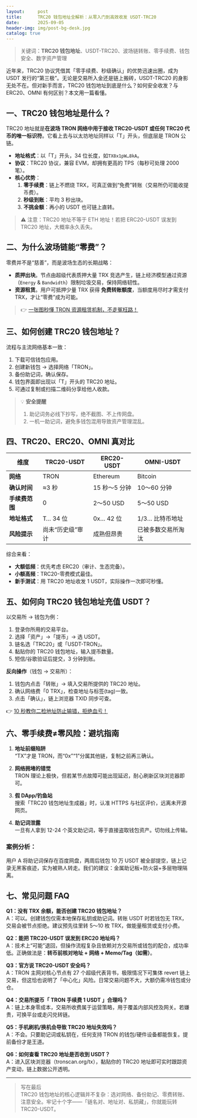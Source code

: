 ```yaml
---
layout:     post
title:      TRC20 钱包地址全解析：从零入门到高效收发 USDT-TRC20
date:       2025-09-05
header-img: img/post-bg-desk.jpg
catalog: true
---
```


> 关键词：**TRC20 钱包地址**、USDT-TRC20、波场链转账、零手续费、钱包安全、数字资产管理

近年来，TRC20 协议凭借其「零手续费、秒级确认」的优势迅速出圈，成为 USDT 发行的“第三极”。无论是交易所入金还是链上搬砖，USDT-TRC20 的身影无处不在。但对新手而言，TRC20 钱包地址到底是什么？如何安全收发？与 ERC20、OMNI 有何区别？本文用一篇看懂。

## 一、TRC20 钱包地址是什么？

TRC20 地址就是**在波场 TRON 网络中用于接收 TRC20-USDT 或任何 TRC20 代币的唯一标识符**。它看上去与以太坊地址同样以「T」开头，但底层是 TRON 公链。

- **地址格式**：以「T」开头，34 位长度，如`TX8x1pW…8kA`。
- **协议**：TRC20 协议，兼容 EVM，却拥有更高的 TPS（每秒可处理 2000 笔）。
- **核心优势**：
  1. **零手续费**：链上不燃烧 TRX，可真正做到“免费”转账（交易所仍可能收提币费）。
  2. **秒级到账**：平均 3 秒出块。
  3. **不挑金额**：再小的 USDT 也可链上直转。

> ⚠️ 注意：TRC20 地址不等于 ETH 地址！若把 ERC20-USDT 误发到 TRC20 地址，大概率永久丢失。

## 二、为什么波场链能“零费”？

零费并不是“慈善”，而是波场生态的长期战略：

- **质押出块**。节点由超级代表质押大量 TRX 竞选产生，链上经济模型通过资源（`Energy` & `Bandwidth`）限制垃圾交易，保持网络韧性。
- **资源租赁**。用户可抵押少量 TRX 获得 **免费转账额度**，当额度用尽时才需支付 TRX，才让“零费”成为可能。

> 👉 [一张图秒懂 TRON 资源租赁机制，不走冤枉路！](https://okxdog.com/)

## 三、如何创建 TRC20 钱包地址？

流程与主流网络基本一致：

1. 下载可信钱包应用。
2. 创建新钱包 → 选择网络「TRON」。
3. 备份助记词，确认保存。
4. 钱包界面即出现以「T」开头的 TRC20 地址。
5. 可通过复制或扫描二维码分享给他人收款。

> 💡 **安全提醒**  
> 1. 助记词务必线下抄写，绝不截图、不上传网盘。  
> 2. 一机一助记词，避免多钱包混用导致资产管理混乱。

## 四、TRC20、ERC20、OMNI 真对比

| 维度 | TRC20-USDT | ERC20-USDT | OMNI-USDT |
|---|---|---|---|
| **网络** | TRON | Ethereum | Bitcoin |
| **确认时间** | ≈3 秒 | 15 秒～5 分钟 | 10～60 分钟 |
| **手续费范围** | 0 | 2～50 USD | 5～50 USD |
| **地址格式** | T… 34 位 | 0x… 42 位 | 1/3… 比特币地址 |
| **风险提示** | 尚未“历史级”审计 | 成熟但昂贵 | 已被多数交易所淘汰 |

综合来看：
- **大额低频**：优先考虑 ERC20（审计、生态完备）。
- **小额高频**：TRC20-零费模式最佳。
- **新手测试**：用 TRC20 地址收发 1 USDT，实际操作一次即可秒懂。

## 五、如何向 TRC20 钱包地址充值 USDT？

以交易所 → 钱包为例：

1. 登录你所用的交易平台。
2. 选择「资产」→「提币」→ 选 USDT。
3. 链名选「TRC20」或「USDT-TRON」。
4. 黏贴你的 TRC20 钱包地址，输入提币数量。
5. 短信/谷歌验证后提交，3 分钟到账。

**反向操作**（钱包 → 交易所）：
1. 钱包内点击「转账」→ 填入交易所提供的 TRC20 地址。
2. 确认网络费「0 TRX」，检查地址与标签(tag)一致。
3. 点击「确认」，链上浏览器 TXID 同步可查。

👉 [10 秒教你二检地址防止输错，拒绝血亏！](https://okxdog.com/)

## 六、零手续费≠零风险：避坑指南

1. **地址前缀陷阱**  
   “TX”才是 TRON，而“0x”“1”分属其他链，复制之前再三确认。

2. **网络拥堵的错觉**  
   TRON 理论上极快，但若某节点故障可能出现延迟，耐心刷新区块浏览器即可。
   
3. **假 DApp/钓鱼站**  
   搜索「TRC20 钱包地址生成器」时，认准 HTTPS 与社区评价，远离未开源网页。

4. **助记词泄露**  
   一旦有人拿到 12-24 个英文助记词，等于直接盗取钱包资产。切勿线上传输。

### 案例分析：  
用户 A 将助记词保存在百度网盘，两周后钱包 10 万 USDT 被全部提空，链上记录无黑客痕迹，实为被熟人转走。我们的建议：金属助记板+防火袋+多层物理隔离。

## 七、常见问题 FAQ

**Q1：没有 TRX 余额，能否创建 TRC20 钱包地址？**  
A：可以。创建钱包仅需本地保存私钥或助记词。转账 USDT 时若钱包无 TRX，交易会被节点拒绝。建议预先往里转 5～10 枚 TRX，做能量租赁或支付小费。

**Q2：能把 TRC20-USDT 误发到 ERC20 地址吗？**  
A：技术上“可能”退回，但操作流程复杂且依赖对方交易所或钱包的配合，成功率低。正确做法是：**转币前核对地址 + 网络 + Memo/Tag（如需）**。

**Q3：官方说 TRC20-USDT 安全吗？**  
A：TRON 主网对核心节点有 27 个超级代表背书，极限情况下可集体 revert 链上交易，但这恰也说明了「中心化」风险。日常交易问题不大，大额仍需冷钱包或分仓。

**Q4：交易所提币「 TRON 手续费 1 USDT 」合理吗？**  
A：链上本身零成本，交易所收费属于运营策略，用于覆盖内部风控及网关。若嫌贵，可换平台或走闪兑转链。

**Q5：手机刷机/换机会导致 TRC20 地址失效吗？**  
A：不会。只要助记词或私钥在，任何支持 TRON 的钱包/硬件设备都能恢复。提前备份才是王道。

**Q6：如何查看 TRC20 地址是否收到 USDT？**  
A：进入区块浏览器（tronscan.org/tx），黏贴你的 TRC20 地址即可实时跟踪资产变动，链上数据公开透明。

---

> 写在最后  
> TRC20 钱包地址的核心逻辑并不复杂：选对网络、备份助记、零费转账、注意安全。牢记十个字——「链名对、地址对、私钥藏」，你就能玩转 TRC20-USDT。